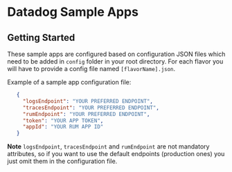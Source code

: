 # Datadog Sample Apps

## Getting Started

These sample apps are configured based on configuration JSON files which need to be added in `config` folder in your root directory.
For each flavor you will have to provide a config file named `[flavorName].json`.

Example of a sample app configuration file:
```json
   {
     "logsEndpoint": "YOUR PREFERRED ENDPOINT",
     "tracesEndpoint": "YOUR PREFERRED ENDPOINT",
     "rumEndpoint": "YOUR PREFERRED ENDPOINT",
     "token": "YOUR APP TOKEN",
     "appId": "YOUR RUM APP ID"
   }
```
**Note** `logsEndpoint`, `tracesEndpoint` and `rumEndpoint` are not mandatory attributes, so if you want to use the default endpoints (production ones) you just omit them in the configuration file.
